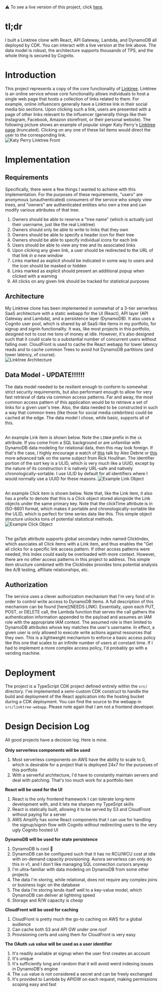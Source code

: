 :warning: To see a live version of this project, click [here](https://linktree.portfolio.mannyserrano.com/katyperry).

# tl;dr
I built a Linktree clone with React, API Gateway, Lambda, and DynamoDB all deployed by CDK. You can interact with a live version at the link above. The data model is robust, the architecture supports thousands of TPS, and the whole thing is secured by Cognito.

# Introduction
This project represents a copy of the core functionality of [Linktree](https://linktr.ee). Linktree is an online service whose core functionality allows individuals to host a single web page that hosts a collection of links related to them. For example, online influencers generally have a Linktree link in their social media bio sections. Upon clicking such a link, users are presented with a page of other links relevant to the influencer (generally things like their Instagram, Facebook, Amazon storefront, or their personal website). The following picture shows an example of popular singer Katy Perry's [Linktree page](https://linktr.ee/katyperry) (truncated). Clicking on any one of these list items would direct the user to the corresponding link.<br />
<img src='assets/kp-lt.PNG' alt='Katy Perry Linktree Front'><br />


# Implementation
## Requirements
Specifically, there were a few things I wanted to achieve with this implementation. For the purposes of these requirements, "users" are anonymous (unauthenticated) consumers of the service who simply view trees, and "owners" are authenticated entities who own a tree and can modify various attributes of that tree.
1. Owners should be able to reserve a "tree name" (which is actually just their username, just like the real Linktree)
1. Owners should only be able to write to links that they own
1. Owners should be able to specify a header icon for their tree
1. Owners should be able to specify individual icons for each link
1. Users should be able to view any tree and its associated links
1. Upon clicking any given link, a user should be redirected to the URL of that link _in a new window_
1. Links marked as explicit should be indicated in some way to users and the icon should be masked or hidden
1. Links marked as explicit should present an additional popup when clicked with a warning
1. All clicks on any given link should be tracked for statistical purposes

## Architecture
My Linktree clone has been implemented in somewhat of a 3-tier serverless SaaS architecture with a static webapp for the UI (React), API layer (API Gateway and Lambda), and a persistence layer (DynamoDB). It also uses a Cognito user pool, which is shared by all SaaS-like items in my portfolio, for signup and signin functionality. It was, like most projects in this portfolio, designed not to cost me tons of money at idle. However, it's also designed such that it could scale to a substantial number of concurrent users without falling over. CloudFront is used to cache the React webapp for lower latency reads and to cache common Trees to avoid hot DynamoDB partitions (and lower latency, of course).<br />
<img src='assets/architecture.png' alt='Linktree Architecture'>

## Data Model - UPDATE!!!!!!
The data model needed to be resilient enough to conform to somewhat strict security requirements, but also performant enough to allow for very fast retrieval of data via common access patterns. Far and away, the most common access pattern of this application would be to retrieve a set of links for a given user's tree. Also, the data needed to be constructed in such a way that common trees (like those for social media celebrities) could be cached at the edge. The data model I chose, while basic, supports all of this.<br /><br />

An example Link item is shown below. Note the `LINK#` prefix in the `sk` attribute. If you come from a SQL background or are unfamiliar with DynamoDB data modeling for relational data, then this may look foreign. If that's the case, I highly encourage a watch of [this](https://www.youtube.com/watch?v=yNOVamgIXGQ) talk by Alex Debrie or [this](https://www.youtube.com/watch?v=xfxBhvGpoa0) more advanced talk on the same subject from Rick Houlihan. The identifier portion of the sort key is a ULID, which is very much like a UUID, except by the nature of its construction it is natively URL-safe and natively chronologically-sortable. I use ULID by default for all identifiers where I would normally use a UUID for these reasons.
<img src='assets/example-link.PNG' alt='Example Link Object'><br /><br />

An example Click item is shown below. Note that, like the Link item, it also has a prefix to denote that this is a Click object stored alongside the Link objects under the same primary key. Note that the clickTime attribute is in ISO-8601 format, which makes it portable and chronologically-sortable like the ULID, which is perfect for time series data like this. This simple object structure unlocks tons of potential statistical methods.
<img src='assets/example-click.PNG' alt='Example Click Object'><br /><br />

The gsi1pk attribute supports global secondary index named ClickIndex, which asociates all Click items with a Link item, and thus enables the "Get all clicks for a specific link access pattern. If other access patterns were needed, this index could easily be overloaded with more context. However, there are no other access patterns in this project to address. This simple item structure combined with the ClickIndex provides tons potential analysis like A/B testing, affiliate relationships, etc.

## Authorization
The service uses a clever authorization mechanism that I'm very fond of in order to control write access to DynamoDB items. A full description of this mechanism can be found [here](NEEDS LINK). Essentially, upon each PUT, POST, or DELETE call, the Lambda function that serves the call gathers the authentication information appended to the payload and assumes an IAM role with the appropriate IAM context. The assumed role is then limited to DynamoDB attributes whose key matches the user's username. In effect, a given user is only allowed to execute write actions against resources that they own. This is a lightweight mechanism to enforce a basic access policy like this one that scales to an infinite number of users at constant time. If I had to implement a more complex access policy, I'd probably go with a vending machine.

# Deployment
The project is a TypeScript CDK project defined entirely within the `src/` directory. I've implemented a semi-custom CDK construct to handle the build and deployment of the React application into the hosting bucket during a CDK deployment. You can find the source to the webapp in `src/linktree-webapp`. Please note again that I am not a frontend developer.

# Design Decision Log
All good projects have a decision log. Here is mine.<br /><br />
__Only serverless components will be used__
1. Most serverless components on AWS have the ability to scale to 0, which is desirable for a project that is deployed 24x7 for the purposes of this portfolio
1. With a serverful architecture, I'd have to constantly maintain servers and deal with patching. That's too much work for a portfolio item

__React will be used for the UI__  
1. React is the only frontend framework I can tolerate long-term development with, and it lets me sharpen my TypeSript skills
1. React is statically built, allowing it to be served by S3 and CloudFront without paying for a server
1. AWS Amplify has some React components that I can use for handling the signup/signin flow with Cognito _without_ redirecting users to the very ugly Cognito hosted UI

__DynamoDB will be used for state persistence__  
1. DynamoDB is cool :call_me_hand:
1. DynamoDB can be configured such that it has no RCU/WCU cost at idle with on-demand capacity provisioning. Aurora serverless can only do this in v1, and I don't like managing SQL connection cursors anyway
1. I'm ultra-familiar with data modeling on DynamoDB from some other projects
1. The data I'm storing, while relational, does not require any complex joins or business logic on the database
1. The data I'm storing lends itself well to a key-value model, which DynamoDB can deliver at lightning speed
1. Storage and R/W capacity is _cheap_

__CloudFront will be used for caching__
1. CloudFront is pretty much the go-to caching on AWS for a global audience
1. Can cache both S3 and API GW under one roof
1. Provisioning certs and using them for CloudFront is very easy

__The OAuth `sub` value will be used as a user identifier__
1. It's readily available at signup when the user first creates an account
1. It's unique
1. It's sufficiently long and random that it will avoid weird indexing issues in DynamoDB's engine
1. The `sub` value is not considered a secret and can be freely exchanged
1. It's provided to Lambda by APIGW on each request, making permissions scoping easy and fast